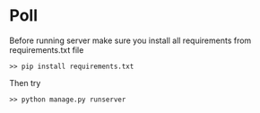 # Poll
Before running server make sure you install all requirements from requirements.txt file
```
>> pip install requirements.txt
```
Then try
```
>> python manage.py runserver
```
